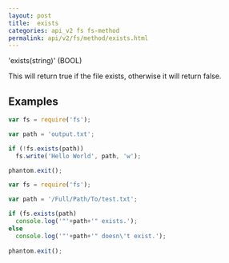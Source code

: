 ```yaml
---
layout: post
title:  exists
categories: api_v2 fs fs-method
permalink: api/v2/fs/method/exists.html
---
```


'exists(string)' (BOOL)

This will return true if the file exists, otherwise it will return false.

## Examples

```javascript
var fs = require('fs');

var path = 'output.txt';

if (!fs.exists(path))
  fs.write('Hello World', path, 'w');

phantom.exit();
```

```javascript
var fs = require('fs');

var path = '/Full/Path/To/test.txt';

if (fs.exists(path)
  console.log('"'+path+'" exists.');
else
  console.log('"'+path+'" doesn\'t exist.');
  
phantom.exit();
```









